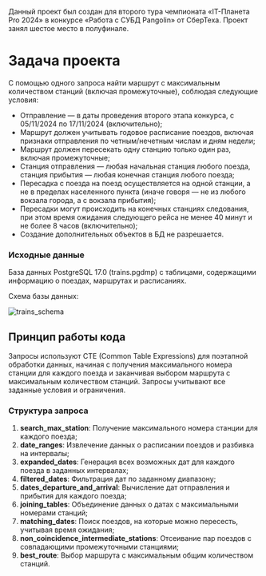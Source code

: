 Данный проект был создан для второго тура чемпионата «IT-Планета Pro 2024» в конкурсе «Работа с СУБД Pangolin» от СберТеха. Проект занял шестое место в полуфинале.

# Задача проекта

С помощью одного запроса найти маршрут с максимальным количеством станций (включая промежуточные), соблюдая следующие условия:

- Отправление — в даты проведения второго этапа конкурса, с 05/11/2024 по 17/11/2024 (включительно);
- Маршрут должен учитывать годовое расписание поездов, включая признаки отправления по четным/нечетным числам и дням недели;
- Маршрут должен пересекать одну станцию только один раз, включая промежуточные;
- Станция отправления — любая начальная станция любого поезда, станция прибытия — любая конечная станция любого поезда;
- Пересадка с поезда на поезд осуществляется на одной станции, а не в пределах населенного пункта (иначе говоря — не из любого вокзала города, а с вокзала прибытия);
- Пересадки могут происходить на конечных станциях следования, при этом время ожидания следующего рейса не менее 40 минут и не более 8 часов (включительно);
- Создание дополнительных объектов в БД не разрешается.

### Исходные данные

База данных PostgreSQL 17.0 (trains.pgdmp) с таблицами, содержащими информацию о поездах, маршрутах и расписаниях.

Схема базы данных:

![trains_schema](https://github.com/user-attachments/assets/bf6c8a97-d74a-40a6-bdab-509cd1870ede)

## Принцип работы кода

Запросы используют CTE (Common Table Expressions) для поэтапной обработки данных, начиная с получения максимального номера станции для каждого поезда и заканчивая выбором маршрута с максимальным количеством станций. Запросы учитывают все заданные условия и ограничения.

### Структура запроса

1. **search_max_station**: Получение максимального номера станции для каждого поезда;
2. **date_ranges**: Извлечение данных о расписании поездов и разбивка на интервалы;
3. **expanded_dates**: Генерация всех возможных дат для каждого поезда в заданных интервалах;
4. **filtered_dates**: Фильтрация дат по заданному диапазону;
5. **dates_departure_and_arrival**: Вычисление дат отправления и прибытия для каждого поезда;
6. **joining_tables**: Объединение данных о датах с максимальными номерами станций;
7. **matching_dates**: Поиск поездов, на которые можно пересесть, учитывая время ожидания;
8. **non_coincidence_intermediate_stations**: Отсеивание пар поездов с совпадающими промежуточными станциями;
9. **best_route**: Выбор маршрута с максимальным общим количеством станций.
